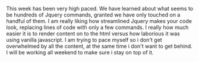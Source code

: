 This week has been very high paced.
We have learned about what seems to be hundreds of Jquery commands, granted we have only touched on a handful of them.
I am really liking how streamlined Jquery makes your code look, replacing lines of code with only a few commands.
I really how much easier it is to render content on to the html versus how laborious it was using vanilla javascript.
I am trying to pace myself so i don't get overwhelmed by all the content, at the same time i don't want to get behind.
I will be working all weekend to make sure i stay on top of it. 
